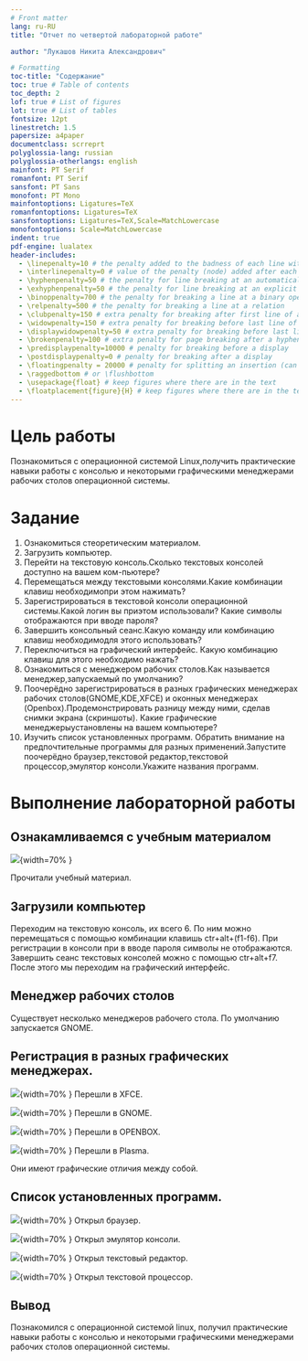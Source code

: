 ```yaml
---
# Front matter
lang: ru-RU
title: "Отчет по четвертой лабораторной работе"

author: "Лукашов Никита Александрович"

# Formatting
toc-title: "Содержание"
toc: true # Table of contents
toc_depth: 2
lof: true # List of figures
lot: true # List of tables
fontsize: 12pt
linestretch: 1.5
papersize: a4paper
documentclass: scrreprt
polyglossia-lang: russian
polyglossia-otherlangs: english
mainfont: PT Serif
romanfont: PT Serif
sansfont: PT Sans
monofont: PT Mono
mainfontoptions: Ligatures=TeX
romanfontoptions: Ligatures=TeX
sansfontoptions: Ligatures=TeX,Scale=MatchLowercase
monofontoptions: Scale=MatchLowercase
indent: true
pdf-engine: lualatex
header-includes:
  - \linepenalty=10 # the penalty added to the badness of each line within a paragraph (no associated penalty node) Increasing the value makes tex try to have fewer lines in the paragraph.
  - \interlinepenalty=0 # value of the penalty (node) added after each line of a paragraph.
  - \hyphenpenalty=50 # the penalty for line breaking at an automatically inserted hyphen
  - \exhyphenpenalty=50 # the penalty for line breaking at an explicit hyphen
  - \binoppenalty=700 # the penalty for breaking a line at a binary operator
  - \relpenalty=500 # the penalty for breaking a line at a relation
  - \clubpenalty=150 # extra penalty for breaking after first line of a paragraph
  - \widowpenalty=150 # extra penalty for breaking before last line of a paragraph
  - \displaywidowpenalty=50 # extra penalty for breaking before last line before a display math
  - \brokenpenalty=100 # extra penalty for page breaking after a hyphenated line
  - \predisplaypenalty=10000 # penalty for breaking before a display
  - \postdisplaypenalty=0 # penalty for breaking after a display
  - \floatingpenalty = 20000 # penalty for splitting an insertion (can only be split footnote in standard LaTeX)
  - \raggedbottom # or \flushbottom
  - \usepackage{float} # keep figures where there are in the text
  - \floatplacement{figure}{H} # keep figures where there are in the text
---
```


# Цель работы

Познакомиться с операционной системой Linux,получить практические навыки работы с консолью и некоторыми графическими менеджерами рабочих столов операционной системы.



# Задание

1. Ознакомиться стеоретическим материалом.
2. Загрузить компьютер.
3. Перейти на текстовую консоль.Сколько текстовых консолей доступно на вашем ком-пьютере?
4. Перемещаться между текстовыми консолями.Какие комбинации клавиш необходимопри этом нажимать?
5. Зарегистрироваться в текстовой консоли операционной системы.Какой логин вы приэтом использовали? Какие символы отображаются при вводе пароля?
6. Завершить консольный сеанс.Какую команду или комбинацию клавиш необходимодля этого использовать?
7. Переключиться на графический интерфейс. Какую комбинацию клавиш для этого необходимо нажать?
8. Ознакомиться с менеджером рабочих столов.Как называется менеджер,запускаемый по умолчанию?
9. Поочерёдно зарегистрироваться в разных графических менеджерах рабочих столов(GNOME,KDE,XFCE) и оконных менеджерах (Openbox).Продемонстрировать разницу между ними, сделав снимки экрана (скриншоты). Какие графические менеджерыустановлены на вашем компьютере?
10. Изучить список установленных программ. Обратить внимание на предпочтительные программы для разных применений.Запустите поочерёдно браузер,текстовой редактор,текстовой процессор,эмулятор консоли.Укажите названия программ.

# Выполнение лабораторной работы

## Ознакамливаемся с учебным материалом

![](image/08.png){width=70% }

Прочитали учебный материал.

## Загрузили компьютер

Переходим на текстовую консоль, их всего 6. По ним можно перемещаться с помощью комбинации клавишь ctr+alt+(f1-f6). При регистрации в консоли при в вводе пароля символы не отображаются.
Завершить сеанс текстовых консолей можно с помощью ctr+alt+f7. После этого мы переходим на графический интерфейс. 

## Менеджер рабочих столов

Существует несколько менеджеров рабочего стола. По умолчанию запускается GNOME.

## Регистрация в разных графических менеджерах.
 
![](image/01.png){width=70% }
Перешли в XFCE.

![](image/02.png){width=70% }
Перешли в GNOME.

![](image/03.png){width=70% }
Перешли в OPENBOX.

![](image/04.png){width=70% }
Перешли в Plasma.

Они имеют графические отличия между собой.

## Список установленных программ.

![](image/05.png){width=70% }
Открыл браузер.

![](image/06.png){width=70% }
Открыл эмулятор консоли.

![](image/07.png){width=70% }
Открыл текстовый редактор.

![](image/09.png){width=70% }
Открыл текстовой процессор.


## Вывод

Познакомился с операционной системой linux, получил практические навыки работы с консолью и некоторыми графическими менеджерами рабочих столов операционной системы.

